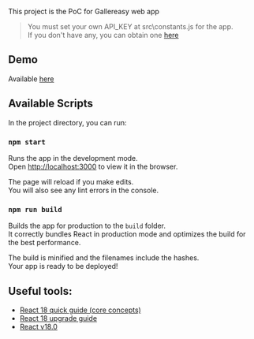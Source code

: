 This project is the PoC for Gallereasy web app

> You must set your own API_KEY at src\constants.js for the app.  
> If you don't have any, you can obtain one [here](https://developers.giphy.com/docs/sdk)

## Demo

Available [here](https://galler-easy.netlify.app/)

## Available Scripts

In the project directory, you can run:

### `npm start`

Runs the app in the development mode.<br />
Open [http://localhost:3000](http://localhost:3000) to view it in the browser.

The page will reload if you make edits.<br />
You will also see any lint errors in the console.

### `npm run build`

Builds the app for production to the `build` folder.<br />
It correctly bundles React in production mode and optimizes the build for the best performance.

The build is minified and the filenames include the hashes.<br />
Your app is ready to be deployed!

## Useful tools:

- [React 18 quick guide (core concepts)](https://dev.to/shrutikapoor08/react-18-quick-guide-core-concepts-explained-519p)
- [React 18 upgrade guide](https://reactjs.org/blog/2022/03/08/react-18-upgrade-guide.html)
- [React v18.0](https://reactjs.org/blog/2022/03/29/react-v18.html)
